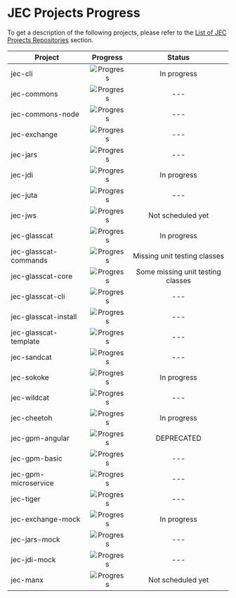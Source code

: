 # JEC Projects Progress

To get a description of the following projects, please refer to the [List of JEC Projects Repositories](./docs/reference/jec/list-of-jec-projects-repositories) section.

| Project            | Progress                                  | Status |
| ------------------ | :---------------------------------------: | :-------: |
| jec-cli            | ![Progress](http://progressed.io/bar/55)  | In progress |
| jec-commons        | ![Progress](http://progressed.io/bar/100) | --- |
| jec-commons-node   | ![Progress](http://progressed.io/bar/100) | --- |
| jec-exchange       | ![Progress](http://progressed.io/bar/100) | --- |
| jec-jars           | ![Progress](http://progressed.io/bar/100) | --- |
| jec-jdi            | ![Progress](http://progressed.io/bar/80)  | In progress |
| jec-juta           | ![Progress](http://progressed.io/bar/100) | --- |
| jec-jws            | ![Progress](http://progressed.io/bar/0)   | Not scheduled yet |
| jec-glasscat       | ![Progress](http://progressed.io/bar/95)  | In progress |
| jec-glasscat-commands | ![Progress](http://progressed.io/bar/80)  | Missing unit testing classes |
| jec-glasscat-core  | ![Progress](http://progressed.io/bar/90)  | Some missing unit testing classes |
| jec-glasscat-cli   | ![Progress](http://progressed.io/bar/100) | --- |
| jec-glasscat-install | ![Progress](http://progressed.io/bar/100) | --- |
| jec-glasscat-template   | ![Progress](http://progressed.io/bar/100) | --- |
| jec-sandcat        | ![Progress](http://progressed.io/bar/100) | --- |
| jec-sokoke         | ![Progress](http://progressed.io/bar/60)  | In progress |
| jec-wildcat        | ![Progress](http://progressed.io/bar/100) | --- |
| jec-cheetoh        | ![Progress](http://progressed.io/bar/95)  | In progress |
| jec-gpm-angular    | ![Progress](http://progressed.io/bar/100) | DEPRECATED |
| jec-gpm-basic      | ![Progress](http://progressed.io/bar/100) | --- |
| jec-gpm-microservice | ![Progress](http://progressed.io/bar/100) | --- |
| jec-tiger          | ![Progress](http://progressed.io/bar/100) | --- |
| jec-exchange-mock  | ![Progress](http://progressed.io/bar/80)  | In progress |
| jec-jars-mock      | ![Progress](http://progressed.io/bar/100) | --- |
| jec-jdi-mock       | ![Progress](http://progressed.io/bar/100) | --- |
| jec-manx           | ![Progress](http://progressed.io/bar/0)   | Not scheduled yet |